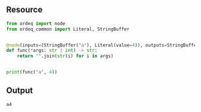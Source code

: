 ## Resource

```python
from ordeq import node
from ordeq_common import Literal, StringBuffer


@node(inputs=(StringBuffer("a"), Literal(value=4)), outputs=StringBuffer("z"))
def func(*args: str | int) -> str:
    return "".join(str(i) for i in args)


print(func("a", 4))

```

## Output

```text
a4

```